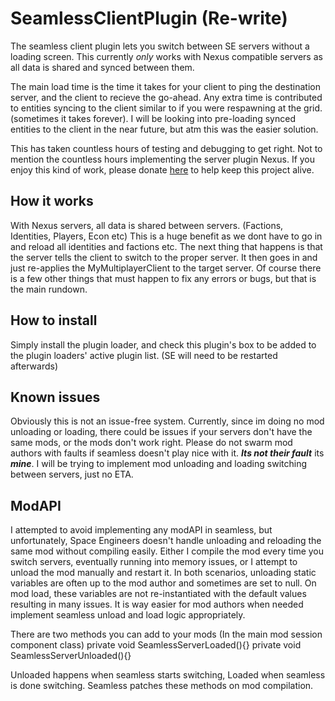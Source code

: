 # SeamlessClientPlugin (Re-write)
The seamless client plugin lets you switch between SE servers without a loading screen. This currently *only* works with Nexus compatible servers as all data is shared and synced between them.

The main load time is the time it takes for your client to ping the destination server, and the client to recieve the go-ahead. Any extra time is contributed to entities syncing to the client similar to if you were respawning at the grid. (sometimes it takes forever). I will be looking into pre-loading synced entities to the client in the near future, but atm this was the easier solution.

This has taken countless hours of testing and debugging to get right. Not to mention the countless hours implementing the server plugin Nexus. If you enjoy this kind of work, please donate [here](https://se-nexus.net/en/Contribute) to help keep this project alive.



## How it works
With Nexus servers, all data is shared between servers. (Factions, Identities, Players, Econ etc) This is a huge benefit as we dont have to go in and reload all identities and factions etc. The next thing that happens is that the server tells the client to switch to the proper server. It then goes in and just re-applies the MyMultiplayerClient to the target server. Of course there is a few other things that must happen to fix any errors or bugs, but that is the main rundown.



## How to install
Simply install the plugin loader, and check this plugin's box to be added to the plugin loaders' active plugin list. (SE will need to be restarted afterwards)


## Known issues
Obviously this is not an issue-free system. Currently, since im doing no mod unloading or loading, there could be issues if your servers don't have the same mods, or the mods don't work right. Please do not swarm mod authors with faults if seamless doesn't play nice with it. ***Its not their fault*** its ***mine***. I will be trying to implement mod unloading and loading switching between servers, just no ETA.

## ModAPI
I attempted to avoid implementing any modAPI in seamless, but unfortunately, Space Engineers doesn't handle unloading and reloading the same mod without compiling easily. Either I compile the mod every time you switch servers, eventually running into memory issues, or I attempt to unload the mod manually and restart it.
In both scenarios, unloading static variables are often up to the mod author and sometimes are set to null. On mod load, these variables are not re-instantiated with the default values resulting in many issues. It is way easier for mod authors when needed implement seamless unload and load logic appropriately.

There are two methods you can add to your mods (In the main mod session component class)
private void SeamlessServerLoaded(){}
private void SeamlessServerUnloaded(){}

Unloaded happens when seamless starts switching, Loaded when seamless is done switching. Seamless patches these methods on mod compilation.


